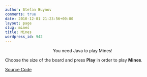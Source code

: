 ```yaml
---
author: Stefan Buynov
comments: true
date: 2010-12-01 21:23:56+00:00
layout: page
slug: mines
title: Mines
wordpress_id: 942
---
```


<p align="center"><applet code="com.buynov.MinesApplet" codebase="." archive="/mines/mines.jar" width="100" height="95">You need Java to play Mines!</applet></p>

Choose the size of the board and press **Play** in order to play **Mines**.


[Source Code](https://github.com/buynov/Mines)

